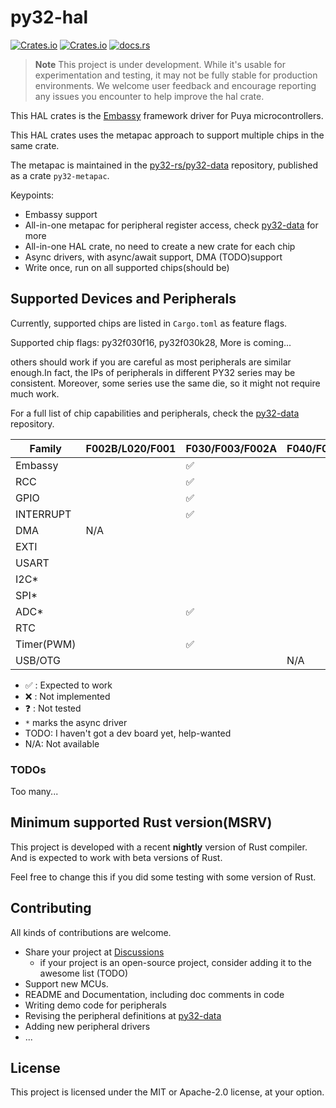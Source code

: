 # py32-hal

[![Crates.io][badge-license]][crates]
[![Crates.io][badge-version]][crates]
[![docs.rs][badge-docsrs]][docsrs]

[badge-license]: https://img.shields.io/crates/l/py32-hal?style=for-the-badge
[badge-version]: https://img.shields.io/crates/v/py32-hal?style=for-the-badge
[badge-docsrs]: https://img.shields.io/docsrs/py32-hal?style=for-the-badge
[crates]: https://crates.io/crates/py32-hal
[docsrs]: https://docs.rs/py32-hal

> **Note**
> This project is under development. While it's usable for experimentation and testing,
> it may not be fully stable for production environments.
> We welcome user feedback and encourage reporting any issues you encounter to help improve the hal crate.

This HAL crates is the [Embassy](https://github.com/embassy-rs/embassy) framework driver for Puya microcontrollers.

This HAL crates uses the metapac approach to support multiple chips in the same crate.

The metapac is maintained in the [py32-rs/py32-data](https://github.com/py32-rs/py32-data) repository, published as a crate `py32-metapac`.

Keypoints:

- Embassy support
- All-in-one metapac for peripheral register access, check [py32-data](https://github.com/py32-rs/py32-data) for more
- All-in-one HAL crate, no need to create a new crate for each chip
- Async drivers, with async/await support, DMA (TODO)support
- Write once, run on all supported chips(should be)

## Supported Devices and Peripherals

Currently, supported chips are listed in `Cargo.toml` as feature flags.

Supported chip flags: py32f030f16, py32f030k28, More is coming...

others should work if you are careful as most peripherals are similar enough.In fact, the IPs of peripherals in different PY32 series may be consistent. Moreover, some series use the same die, so it might not require much work.

For a full list of chip capabilities and peripherals, check the [py32-data](https://github.com/py32-rs/py32-data) repository.

| Family     | F002B/L020/F001 | F030/F003/F002A | F040/F07x/MD410 | F403 |
| ---------- | --------------- | --------------- | --------------- | ---- |
| Embassy    |                 | ✅               |                 |      |
| RCC        |                 | ✅               |                 |      |
| GPIO       |                 | ✅               |                 |      |
| INTERRUPT  |                 | ✅               |                 |      |
| DMA        | N/A             |                 |                 |      |
| EXTI       |                 |                 |                 |      |
| USART      |                 |                 |                 |      |
| I2C*       |                 |                 |                 |      |
| SPI*       |                 |                 |                 |      |
| ADC*       |                 | ✅               |                 |      |
| RTC        |                 |                 |                 |      |
| Timer(PWM) |                 | ✅               |                 |      |
| USB/OTG    |                 |                 | N/A             | N/A  |

- ✅ : Expected to work
- ❌ : Not implemented
- ❓ : Not tested
- `*` marks the async driver
- TODO: I haven't got a dev board yet, help-wanted
- N/A: Not available

### TODOs

Too many...

## Minimum supported Rust version(MSRV)

This project is developed with a recent **nightly** version of Rust compiler. And is expected to work with beta versions of Rust.

Feel free to change this if you did some testing with some version of Rust.

## Contributing

All kinds of contributions are welcome.

- Share your project at [Discussions](https://github.com/py32-rs/py32-hal/discussions)
  - if your project is an open-source project, consider adding it to the awesome list (TODO)
- Support new MCUs.
- README and Documentation, including doc comments in code
- Writing demo code for peripherals
- Revising the peripheral definitions at [py32-data](https://github.com/py32-rs/py32-data)
- Adding new peripheral drivers
- ...

## License

This project is licensed under the MIT or Apache-2.0 license, at your option.
